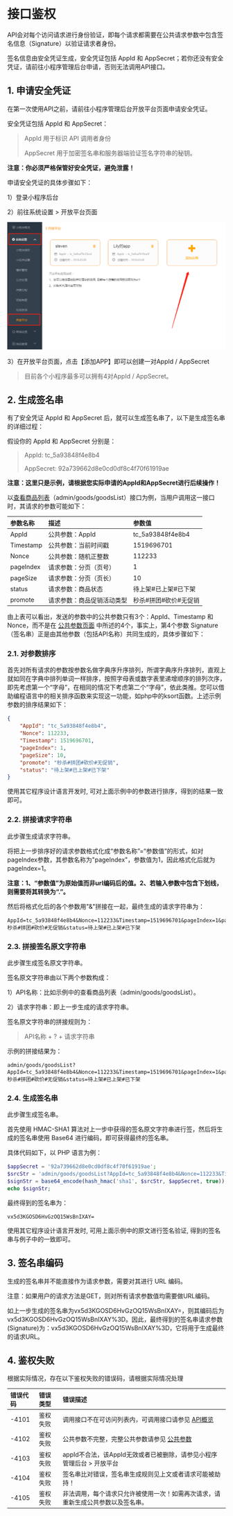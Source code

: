 # 接口鉴权

API会对每个访问请求进行身份验证，即每个请求都需要在公共请求参数中包含签名信息（Signature）以验证请求者身份。

签名信息由安全凭证生成，安全凭证包括 AppId 和 AppSecret；若你还没有安全凭证，请前往小程序管理后台申请，否则无法调用API接口。

## 1. 申请安全凭证

在第一次使用API之前，请前往小程序管理后台开放平台页面申请安全凭证。

安全凭证包括 AppId 和 AppSecret：

> AppId 用于标识 API 调用者身份
>
> AppSecret 用于加密签名串和服务器端验证签名字符串的秘钥。

**注意：你必须严格保管好安全凭证，避免泄露！**

申请安全凭证的具体步骤如下：

1）登录小程序后台

2）前往系统设置 &gt; 开放平台页面

![](/assets/jianquan1.png)

3）在开放平台页面，点击【添加APP】即可以创建一对AppId / AppSecret

> 目前各个小程序最多可以拥有4对AppId / AppSecret。

## 2. 生成签名串

有了安全凭证 AppId 和 AppSecret 后，就可以生成签名串了，以下是生成签名串的详细过程：

假设你的 AppId 和 AppSecret 分别是：

> AppId:  tc\_5a93848f4e8b4
>
> AppSecret:  92a739662d8e0cd0df8c4f70f61919ae

**注意：这里只是示例，请根据您实际申请的AppId和AppSecret进行后续操作！**

以[查看商品列表](/shang-pin-xiang-guan-jie-kou/cha-kan-shang-pin-lie-biao.md)（admin/goods/goodsList）接口为例，当用户调用这一接口时，其请求的参数可能如下：

| 参数名称 | 描述 | 参数值 |
| :--- | :--- | :--- |
| AppId | 公共参数：AppId | tc\_5a93848f4e8b4 |
| Timestamp | 公共参数：当前时间戳 | 1519696701 |
| Nonce | 公共参数：随机正整数 | 112233 |
| pageIndex | 请求参数：分页（页号） | 1 |
| pageSize | 请求参数：分页（页长） | 10 |
| status | 请求参数：商品状态 | 待上架\#已上架\#已下架 |
| promote | 请求参数：商品促销活动类型 | 秒杀\#拼团\#砍价\#无促销 |

由上表可以看出，发送的参数中的公共参数只有3个：AppId、Timestamp 和 Nonce，而不是在 [公共参数页面](/diao-yong-fang-fa/gong-gong-can-shu.md) 中所述的4个，事实上，第4个参数 Signature（签名串）正是由其他参数（包括API名称）共同生成的，具体步骤如下：

### 2.1. 对参数排序

首先对所有请求的参数按参数名做字典序升序排列，所谓字典序升序排列，直观上就如同在字典中排列单词一样排序，按照字母表或数字表里递增顺序的排列次序，即先考虑第一个“字母”，在相同的情况下考虑第二个“字母”，依此类推。您可以借助编程语言中的相关排序函数来实现这一功能，如php中的ksort函数。上述示例参数的排序结果如下：

```json
{
    "AppId": "tc_5a93848f4e8b4",
    "Nonce": 112233,
    "Timestamp": 1519696701,
    "pageIndex": 1,
    "pageSize": 10,
    "promote": "秒杀#拼团#砍价#无促销",
    "status": "待上架#已上架#已下架"
}
```

使用其它程序设计语言开发时, 可对上面示例中的参数进行排序，得到的结果一致即可。

### 2.2. 拼接请求字符串

此步骤生成请求字符串。

将把上一步排序好的请求参数格式化成“参数名称”=“参数值”的形式，如对pageIndex参数，其参数名称为"pageIndex"，参数值为1，因此格式化后就为pageIndex=1。

**注意：1、“参数值”为原始值而非url编码后的值。2、若输入参数中包含下划线，则需要将其转换为“.”。**

然后将格式化后的各个参数用"&"拼接在一起，最终生成的请求字符串为：

```
AppId=tc_5a93848f4e8b4&Nonce=112233&Timestamp=1519696701&pageIndex=1&pageSize=10&promote=秒杀#拼团#砍价#无促销&status=待上架#已上架#已下架
```

### 2.3. 拼接签名原文字符串

此步骤生成签名原文字符串。

签名原文字符串由以下两个参数构成：

1）API名称：比如示例中的查看商品列表（admin/goods/goodsList）。

2）请求字符串：即上一步生成的请求字符串。

签名原文字符串的拼接规则为：

> API名称 + ? + 请求字符串

示例的拼接结果为：

```
admin/goods/goodsList?AppId=tc_5a93848f4e8b4&Nonce=112233&Timestamp=1519696701&pageIndex=1&pageSize=10&promote=秒杀#拼团#砍价#无促销&status=待上架#已上架#已下架
```

### 2.4. 生成签名串

此步骤生成签名串。

首先使用 HMAC-SHA1 算法对上一步中获得的签名原文字符串进行签，然后将生成的签名串使用 Base64 进行编码，即可获得最终的签名串。

具体代码如下，以 PHP 语言为例：

```php
$appSecret = '92a739662d8e0cd0df8c4f70f61919ae';
$srcStr = 'admin/goods/goodsList?AppId=tc_5a93848f4e8b4&Nonce=112233&Timestamp=1519696701&pageIndex=1&pageSize=10&promote=秒杀#拼团#砍价#无促销&status=待上架#已上架#已下架';
$signStr = base64_encode(hash_hmac('sha1', $srcStr, $appSecret, true));
echo $signStr;
```

最终得到的签名串为：

```
vx5d3KGOSD6HvGzOQ15WsBnIXAY=
```

使用其它程序设计语言开发时, 可用上面示例中的原文进行签名验证, 得到的签名串与例子中的一致即可。

## 3. 签名串编码

生成的签名串并不能直接作为请求参数，需要对其进行 URL 编码。

注意：如果用户的请求方法是GET，则对所有请求参数值均需要做URL编码。

如上一步生成的签名串为vx5d3KGOSD6HvGzOQ15WsBnIXAY=，则其编码后为vx5d3KGOSD6HvGzOQ15WsBnIXAY%3D。因此，最终得到的签名串请求参数\(Signature\)为：vx5d3KGOSD6HvGzOQ15WsBnIXAY%3D，它将用于生成最终的请求URL。

## 4. 鉴权失败

根据实际情况，存在以下鉴权失败的错误码，请根据实际情况处理

| 错误代码 | 错误类型 | 错误描述 |
| :--- | :--- | :--- |
| -4101 | 鉴权失败 | 调用接口不在可访问列表内，可调用接口请参见 [API概览](/apigai-lan.md) |
| -4102 | 鉴权失败 | 公共参数不完整，完整公共参数请参见 [公共参数](/diao-yong-fang-fa/gong-gong-can-shu.md) |
| -4103 | 鉴权失败 | appId不合法，该AppId无效或者已被删除，请参见小程序管理后台 &gt; 开放平台 |
| -4104 | 鉴权失败 | 签名串比对错误，签名串生成规则见上文或者请求可能被劫持！ |
| -4105 | 鉴权失败 | 非法调用，每个请求只允许被使用一次！如需再次请求，请重新生成公共参数以及签名串。 |



